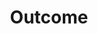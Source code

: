 ---
title: Outcome
seo_keywords: ENCASH ENTERTAINMENT
seo_description: ENCASH ENTERTAINMENT
featured_image: "images/movie.png"
type: "investor_category"
---